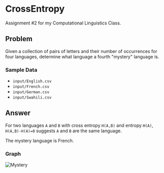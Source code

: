CrossEntropy
============

Assignment #2 for my Computational Linguistics Class.

Problem
-------

Given a collection of pairs of letters and their number of occurrences for four languages, determine what language a fourth "mystery" language is.

### Sample Data

* `input/English.csv`
* `input/French.csv`
* `input/German.csv`
* `input/Swahili.csv`

Answer
------

For two languages `A` and `B` with cross entropy `H(A,B)` and entropy `H(A)`, `H(A,B)-H(A)=0` suggests `A` and `B` are the same language.

The mystery language is French.

### Graph

<!--
![English](https://raw.github.com/markandrus/CrossEntropy/master/graphs/English.png)
![French](https://raw.github.com/markandrus/CrossEntropy/master/graphs/French.png)
![German](https://raw.github.com/markandrus/CrossEntropy/master/graphs/German.png)
-->
![Mystery](https://raw.github.com/markandrus/CrossEntropy/master/graphs/Mystery.png)
<!--
![Swahili](https://raw.github.com/markandrus/CrossEntropy/master/graphs/Swahili.png)
-->
